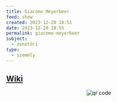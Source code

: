 ```yaml
---
title: Giacomo Meyerbeer
feed: show
created: 2023-12-20 18:51
date: 2023-12-20 18:55
permalink: giacomo-meyerbeer
subject:
  - zenetöri
type:
  - személy
---
```

## [Wiki](https://www.wikiwand.com/hu/Giacomo_Meyerbeer)

<p style="text-align: center;"><img src="https://chart.googleapis.com/chart?cht=qr&chl=https://notes.andrasdenes.com/giacomo-meyerbeer&chs=180x180&choe=UTF-8&chld=L|2" alt="qr code"></p>

